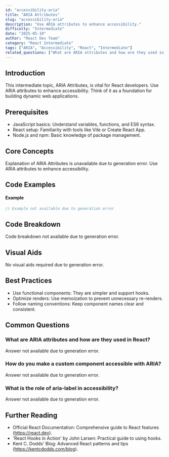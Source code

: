 ```yaml
---
id: "accessibility-aria"
title: "ARIA Attributes"
slug: "accessibility-aria"
description: "Use ARIA attributes to enhance accessibility."
difficulty: "Intermediate"
date: "2025-05-10"
author: "React Dev Team"
category: "React Intermediate"
tags: ["ARIA", "Accessibility", "React", "Intermediate"]
related_questions: ["What are ARIA attributes and how are they used in React?", "How do you make a custom component accessible with ARIA?", "What is the role of aria-label in accessibility?"]
---
```


## Introduction

This intermediate topic, ARIA Attributes, is vital for React developers. Use ARIA attributes to enhance accessibility. Think of it as a foundation for building dynamic web applications.

## Prerequisites

- JavaScript basics: Understand variables, functions, and ES6 syntax.
- React setup: Familiarity with tools like Vite or Create React App.
- Node.js and npm: Basic knowledge of package management.

## Core Concepts

Explanation of ARIA Attributes is unavailable due to generation error. Use ARIA attributes to enhance accessibility.

## Code Examples

#### Example
```jsx
// Example not available due to generation error
```

## Code Breakdown

Code breakdown not available due to generation error.

## Visual Aids

No visual aids required due to generation error.

## Best Practices

- Use functional components: They are simpler and support hooks.
- Optimize renders: Use memoization to prevent unnecessary re-renders.
- Follow naming conventions: Keep component names clear and consistent.

## Common Questions

### What are ARIA attributes and how are they used in React?

Answer not available due to generation error.

### How do you make a custom component accessible with ARIA?

Answer not available due to generation error.

### What is the role of aria-label in accessibility?

Answer not available due to generation error.

## Further Reading

- Official React Documentation: Comprehensive guide to React features (https://react.dev).
- 'React Hooks in Action' by John Larsen: Practical guide to using hooks.
- Kent C. Dodds' Blog: Advanced React patterns and tips (https://kentcdodds.com/blog).
